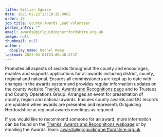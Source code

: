 ```yaml
---
title: Gillian Squire
date: 2021-02-22T13:10:26.000Z
order: 28
job_title: County Awards Lead Volunteer
person_intro: ""
email: awards@girlguidinghertfordshire.org.uk
image: null
thumbnail: null
author:
  display_name: Rachel Kemp
lastmod: 2023-03-01T23:06:48.874Z
---
```

Promotes all aspects of awards throughout the county and encourages, enables and supports applications for all awards including district, county, regional and national. Ensures all commissioners are kept up to date with changes in the awards system and provides regular information updates on the county website [Thanks, Awards and Recognitions page](/get-involved/thanks/) and to Trustees and County Operations Group. Arranges an event for presentation of county, region and national awards. Ensures county awards and GO records are updated when awards are presented and represents Girlguiding Hertfordshire at regional awards meetings as required.

If you would like to recommend someone for an award, more information can be found on the [Thanks, Awards and Recognitions webpage](/get-involved/thanks/) or by emailing the Awards Team: <awards@girlguidinghertfordshire.org.uk>
